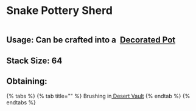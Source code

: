 # Snake Pottery Sherd

<figure><img src="https://github.com/user-attachments/assets/9e3df67d-5067-4fc2-a2da-498b7595a331" alt=""><figcaption></figcaption></figure>

## Usage: Can be crafted into a <img src="https://minecraft.wiki/images/thumb/Decorated_Pot_(N)_JE2_BE2.png/150px-Decorated_Pot_(N)_JE2_BE2.png?1209f" alt="" data-size="line"> [Decorated Pot](https://minecraft.wiki/w/Decorated\_Pot)

## <img src="https://minecraft.wiki/images/Light_Gray_Bundle_JE1_BE1.png?b552e" alt="" data-size="line">Stack Size: 64

## Obtaining:

{% tabs %}
{% tab title="" %}
Brushing in[ Desert Vault](../../sturctures/desert-vault.md)
{% endtab %}
{% endtabs %}

